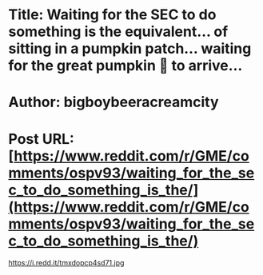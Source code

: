 # Title: Waiting for the SEC to do something is the equivalent… of sitting in a pumpkin patch… waiting for the great pumpkin 🎃 to arrive…
# Author: bigboybeeracreamcity
# Post URL: [https://www.reddit.com/r/GME/comments/ospv93/waiting_for_the_sec_to_do_something_is_the/](https://www.reddit.com/r/GME/comments/ospv93/waiting_for_the_sec_to_do_something_is_the/)


https://i.redd.it/tmxdopcp4sd71.jpg